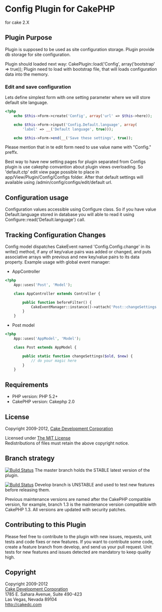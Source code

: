 # Config Plugin for CakePHP #

for cake 2.X

## Plugin Purpose ##

Plugin is supposed to be used as site configuration storage.
Plugin provide db storage for site configuration.

Plugin should loaded next way: CakePlugin::load('Config', array('bootstrap' => true));
Plugin need to load with bootstrap file, that will loads configuration data into the memory.

### Edit and save configuration ###

Lets define simplest form with one setting parameter where we will store default site language.
```php
<?php
	echo $this->Form->create('Config', array('url' => $this->here));

	echo $this->Form->input('Config.Default.language', array(
		'label' => __('Default language', true)));

	echo $this->Form->end(__('Save these settings', true));
```

Please mention that in te edit form need to use value name with "Config." preffx.

Best way to have new setting pages for plugin separated from Configs plugin is use cakephp convantion about plugin views overloading.  So 'default.ctp' edit view page possible to place in app/View/Plugin/Config/Configs folder. After that default settings will available using /admin/config/configs/edit/default url.

## Configuration usage ###

Configuration values accessible using Configure class. So if you have value Default.language stored in database you will able to read it using Configure::read('Default.language') call.

## Tracking Configuration Changes ##

Config model dispatches CakeEvent named 'Config.Config.change' in its write() method, if any of key/value pairs was added or changed, and puts associative arrays with previous and new key/value pairs to its data property. Example usage with global event manager:
* AppController
```php
<?php
	App::uses('Post', 'Model');

	class AppController extends Controller {

		public function beforeFilter() {
			CakeEventManager::instance()->attach('Post::changeSettings', 'Config.Config.change', array('passParams' => true));
		}
	}
```
* Post model
```php
<?php
	App::uses('AppModel', 'Model');

	class Post extends AppModel {

		public static function changeSettings($old, $new) {
			// do your magic here
		}
	}
```

## Requirements ##

* PHP version: PHP 5.2+
* CakePHP version: Cakephp 2.0

## License ##

Copyright 2009-2012, [Cake Development Corporation](http://cakedc.com)

Licensed under [The MIT License](http://www.opensource.org/licenses/mit-license.php)<br/>
Redistributions of files must retain the above copyright notice.

## Branch strategy ##

[![Build Status](https://travis-ci.org/CakeDC/Config.png?branch=master)](https://travis-ci.org/CakeDC/Config) The master branch holds the STABLE latest version of the plugin.

[![Build Status](https://travis-ci.org/CakeDC/Config.png?branch=develop)](https://travis-ci.org/CakeDC/Config) Develop branch is UNSTABLE and used to test new features before releasing them.

Previous maintenance versions are named after the CakePHP compatible version, for example, branch 1.3 is the maintenance version compatible with CakePHP 1.3.
All versions are updated with security patches.

## Contributing to this Plugin ##

Please feel free to contribute to the plugin with new issues, requests, unit tests and code fixes or new features. If you want to contribute some code, create a feature branch from develop, and send us your pull request. Unit tests for new features and issues detected are mandatory to keep quality high. 

## Copyright ###

Copyright 2009-2012<br/>
[Cake Development Corporation](http://cakedc.com)<br/>
1785 E. Sahara Avenue, Suite 490-423<br/>
Las Vegas, Nevada 89104<br/>
http://cakedc.com<br/>
